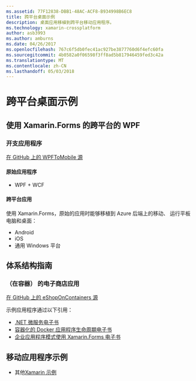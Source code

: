 ```yaml
---
ms.assetid: 77F12838-DBB1-48AC-ACF8-B934998B6EC8
title: 跨平台桌面示例
description: 桌面应用移植到跨平台移动应用程序。
ms.technology: xamarin-crossplatform
author: asb3993
ms.author: amburns
ms.date: 04/26/2017
ms.openlocfilehash: 767c6f5db0fec41ac927be3877760d6f4efc60fa
ms.sourcegitcommit: 4b0582a0f06598f3ff8ad5b817946459fed3c42a
ms.translationtype: MT
ms.contentlocale: zh-CN
ms.lasthandoff: 05/03/2018
---
```

# <a name="cross-platform-desktop-samples"></a>跨平台桌面示例

## <a name="wpf-to-cross-platform-with-xamarinforms"></a>使用 Xamarin.Forms 的跨平台的 WPF

### <a name="expenses-app"></a>开支应用程序

[在 GitHub 上的 WPFToMobile 源](https://github.com/nishanil/WPFToMobile)

#### <a name="original-app"></a>原始应用程序

* WPF + WCF

#### <a name="cross-platform-apps"></a>跨平台应用

使用 Xamarin.Forms，原始的应用时能够移植到 Azure 后端上的移动、 运行平板电脑和桌面：

* Android
* iOS
* 通用 Windows 平台

## <a name="architecture-guidance"></a>体系结构指南

### <a name="eshop-on-containers-app"></a>（在容器） 的电子商店应用

[在 GitHub 上的 eShopOnContainers 源](https://github.com/dotnet-architecture/eShopOnContainers)

示例应用程序通过以下引用：

* [.NET 微服务电子书](https://aka.ms/microservicesebook)
* [容器化的 Docker 应用程序生命周期电子书](https://aka.ms/dockerlifecycleebook)
* [企业应用程序模式使用 Xamarin.Forms 电子书](~/xamarin-forms/enterprise-application-patterns/index.md)

## <a name="mobile-app-samples"></a>移动应用程序示例

* 其他[Xamarin 示例](https://developer.xamarin.com/samples/)
